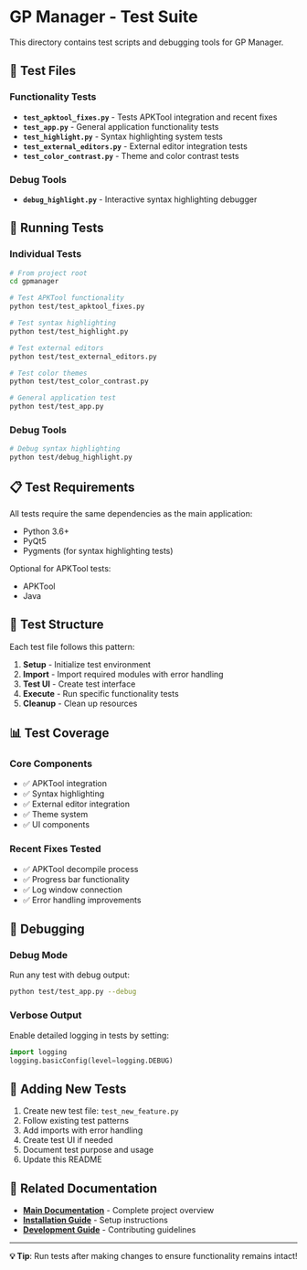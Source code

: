 # GP Manager - Test Suite

This directory contains test scripts and debugging tools for GP Manager.

## 🧪 **Test Files**

### **Functionality Tests**
- **`test_apktool_fixes.py`** - Tests APKTool integration and recent fixes
- **`test_app.py`** - General application functionality tests
- **`test_highlight.py`** - Syntax highlighting system tests
- **`test_external_editors.py`** - External editor integration tests
- **`test_color_contrast.py`** - Theme and color contrast tests

### **Debug Tools**
- **`debug_highlight.py`** - Interactive syntax highlighting debugger

## 🚀 **Running Tests**

### **Individual Tests**
```bash
# From project root
cd gpmanager

# Test APKTool functionality
python test/test_apktool_fixes.py

# Test syntax highlighting
python test/test_highlight.py

# Test external editors
python test/test_external_editors.py

# Test color themes
python test/test_color_contrast.py

# General application test
python test/test_app.py
```

### **Debug Tools**
```bash
# Debug syntax highlighting
python test/debug_highlight.py
```

## 📋 **Test Requirements**

All tests require the same dependencies as the main application:
- Python 3.6+
- PyQt5
- Pygments (for syntax highlighting tests)

Optional for APKTool tests:
- APKTool
- Java

## 🔧 **Test Structure**

Each test file follows this pattern:
1. **Setup** - Initialize test environment
2. **Import** - Import required modules with error handling
3. **Test UI** - Create test interface
4. **Execute** - Run specific functionality tests
5. **Cleanup** - Clean up resources

## 📊 **Test Coverage**

### **Core Components**
- ✅ APKTool integration
- ✅ Syntax highlighting
- ✅ External editor integration
- ✅ Theme system
- ✅ UI components

### **Recent Fixes Tested**
- ✅ APKTool decompile process
- ✅ Progress bar functionality
- ✅ Log window connection
- ✅ Error handling improvements

## 🐛 **Debugging**

### **Debug Mode**
Run any test with debug output:
```bash
python test/test_app.py --debug
```

### **Verbose Output**
Enable detailed logging in tests by setting:
```python
import logging
logging.basicConfig(level=logging.DEBUG)
```

## 📝 **Adding New Tests**

1. Create new test file: `test_new_feature.py`
2. Follow existing test patterns
3. Add imports with error handling
4. Create test UI if needed
5. Document test purpose and usage
6. Update this README

## 🔗 **Related Documentation**

- **[Main Documentation](../docs/INDEX.md)** - Complete project overview
- **[Installation Guide](../docs/INSTALLATION_GUIDE.md)** - Setup instructions
- **[Development Guide](../docs/INDEX.md#support--development)** - Contributing guidelines

---

**💡 Tip**: Run tests after making changes to ensure functionality remains intact!
